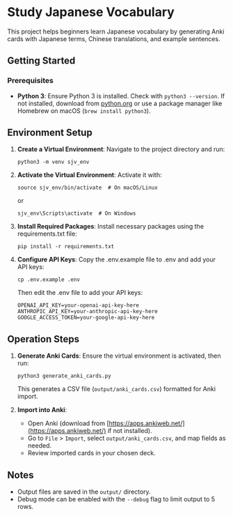# Study Japanese Vocabulary

This project helps beginners learn Japanese vocabulary by generating Anki cards with Japanese terms, Chinese translations, and example sentences.

## Getting Started

### Prerequisites
- **Python 3**: Ensure Python 3 is installed. Check with `python3 --version`. If not installed, download from [python.org](https://www.python.org/downloads/) or use a package manager like Homebrew on macOS (`brew install python3`).

## Environment Setup

1. **Create a Virtual Environment**:
   Navigate to the project directory and run:
   ```
   python3 -m venv sjv_env
   ```

2. **Activate the Virtual Environment**:
   Activate it with:
   ```
   source sjv_env/bin/activate  # On macOS/Linux
   ```
   or
   ```
   sjv_env\Scripts\activate  # On Windows
   ```

3. **Install Required Packages**:
   Install necessary packages using the requirements.txt file:
   ```
   pip install -r requirements.txt
   ```

4. **Configure API Keys**:
   Copy the .env.example file to .env and add your API keys:
   ```
   cp .env.example .env
   ```
   Then edit the .env file to add your API keys:
   ```
   OPENAI_API_KEY=your-openai-api-key-here
   ANTHROPIC_API_KEY=your-anthropic-api-key-here
   GOOGLE_ACCESS_TOKEN=your-google-api-key-here
   ```

## Operation Steps

1. **Generate Anki Cards**:
   Ensure the virtual environment is activated, then run:
   ```
   python3 generate_anki_cards.py
   ```
   This generates a CSV file (`output/anki_cards.csv`) formatted for Anki import.

2. **Import into Anki**:
   - Open Anki (download from [https://apps.ankiweb.net/](https://apps.ankiweb.net/) if not installed).
   - Go to `File` > `Import`, select `output/anki_cards.csv`, and map fields as needed.
   - Review imported cards in your chosen deck.

## Notes
- Output files are saved in the `output/` directory.
- Debug mode can be enabled with the `--debug` flag to limit output to 5 rows.
